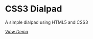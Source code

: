 CSS3 Dialpad
============

A simple dialpad using HTML5 and CSS3


*[View Demo](http://dexterca.github.com/CSS3-Dialpad/ "View Demo")*